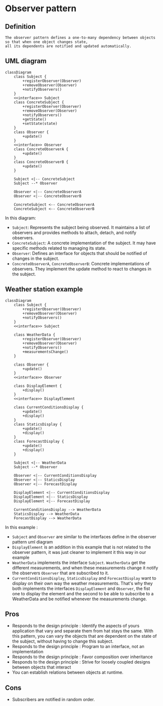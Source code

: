 # Observer pattern

## Definition

```text
The observer pattern defines a one-to-many dependency between objects so that when one object changes state, 
all its dependents are notified and updated automatically.
```

## UML diagram 
```mermaid
classDiagram
    class Subject {
        +registerObserver(Observer)
        +removeObserver(Observer)
        +notifyObservers()
    }
    <<interface>> Subject
    class ConcreteSubject {
        +registerObserver(Observer)
        +removeObserver(Observer)
        +notifyObservers()
        +getState()
        +setState(state)
    }
    class Observer {
        +update()
    }
    <<interface>> Observer
    class ConcreteObserverA {
        +update()
    }
    class ConcreteObserverB {
        +update()
    }

    Subject <|-- ConcreteSubject
    Subject --* Observer
    
    Observer <|-- ConcreteObserverA
    Observer <|-- ConcreteObserverB
    
    ConcreteSubject <-- ConcreteObserverA
    ConcreteSubject <-- ConcreteObserverB
```

In this diagram:

* `Subject`: Represents the subject being observed. It maintains a list of observers and provides methods to attach, detach, and notify observers.
* `ConcreteSubject`: A concrete implementation of the subject. It may have specific methods related to managing its state.
* `Observer`: Defines an interface for objects that should be notified of changes in the subject.
* `ConcreteObserverA`, `ConcreteObserverB`: Concrete implementations of observers. They implement the update method to react to changes in the subject.

## Weather station example

```mermaid
classDiagram
    class Subject {
        +registerObserver(Observer)
        +removeObserver(Observer)
        +notifyObservers()
    }
    <<interface>> Subject
    
    class WeatherData {
        +registerObserver(Observer)
        +removeObserver(Observer)
        +notifyObservers()
        +measurementsChange()
    }
    
    class Observer {
        +update()
    }
    <<interface>> Observer

    class DisplayElement {
        +display()
    }
    <<interface>> DisplayElement
    
    class CurrentConditionsDisplay {
        +update()
        +display()
    }
    class StaticsDisplay {
        +update()
        +display()
    }
    class ForecastDisplay {
        +update()
        +display()
    }

    Subject <|-- WeatherData
    Subject --* Observer

    Observer <|-- CurrentConditionsDisplay
    Observer <|-- StaticsDisplay
    Observer <|-- ForecastDisplay

    DisplayElement <|-- CurrentConditionsDisplay
    DisplayElement <|-- StaticsDisplay
    DisplayElement <|-- ForecastDisplay

    CurrentConditionsDisplay --> WeatherData
    StaticsDisplay --> WeatherData
    ForecastDisplay --> WeatherData
```

In this example :
* `Subject` and `Observer` are similar to the interfaces define in the observer pattern uml diagram
* `DisplayElement` is an addition in this example that is not related to the observer pattern, it was just cleaner to implement it this way in our example
* `WeatherData` implements the interface `Subject`. `WeatherData` get the different measurements, and when these measurements change it notify the observers `Observer` that are subscribed to it.
* `CurrentConditionsDisplay`, `StaticsDisplay` and `ForecastDisplay` want to display on their own way the weather measurements. That's why they both implements the interfaces `DisplayElement` and `Observer`, the fist one to display the element and the second to be able to subscribe to a WeatherData and be notified whenever the measurements change.

## Pros

* Responds to the design principle : Identify the aspects of yours application that vary and separate them from hat stays the same. With this pattern, you can vary the objects that are dependent on the state of the subject, without having to change this subject.
* Responds to the design principle : Program to an interface, not an implementation
* Responds to the design principle : Favor composition over inheritance
* Responds to the design principle : Strive for loosely coupled designs between objects that interact
* You can establish relations between objects at runtime.

## Cons

*  Subscribers are notified in random order.